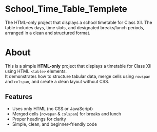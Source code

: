 # School_Time_Table_Templete
The HTML-only project that displays a school timetable for Class XII. The table includes days, time slots, and designated breaks/lunch periods, arranged in a clean and structured format.

# About
This is a simple **HTML-only** project that displays a timetable for Class XII using HTML `<table>` elements.  
It demonstrates how to structure tabular data, merge cells using `rowspan` and `colspan`, and create a clean layout without CSS.

## Features
- Uses only HTML (no CSS or JavaScript)
- Merged cells (`rowspan` & `colspan`) for breaks and lunch
- Proper headings for clarity
- Simple, clean, and beginner-friendly code
